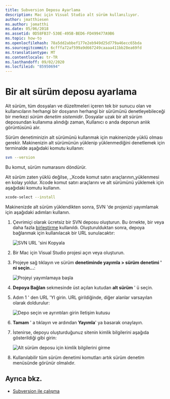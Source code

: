```yaml
---
title: Subversion Deposu Ayarlama
description: Mac için Visual Studio alt sürüm kullanılıyor.
author: jmatthiesen
ms.author: jomatthi
ms.date: 05/06/2018
ms.assetid: 0D58FB37-530E-495B-BED6-FD499477A9B6
ms.topic: how-to
ms.openlocfilehash: 78a5dd2abbef177e2eb949d25d779a46ecc65bda
ms.sourcegitcommit: 6cfffa72af599a9d667249caaaa411bb28ea69fd
ms.translationtype: MT
ms.contentlocale: tr-TR
ms.lasthandoff: 09/02/2020
ms.locfileid: "85950694"
---
```

# <a name="set-up-a-subversion-repository"></a>Bir alt sürüm deposu ayarlama

Alt sürüm, tüm dosyaları ve düzeltmeleri içeren tek bir sunucu olan ve kullanıcıların herhangi bir dosyanın herhangi bir sürümünü denetleyebileceği bir merkezi _sürüm denetim sistemidir_. Dosyalar uzak bir alt sürüm deposundan kullanıma alındığı zaman, Kullanıcı o anda deponun anlık görüntüsünü alır.

Sürüm denetiminizin alt sürümünü kullanmak için makinenizde yüklü olması gerekir. Makinenizin alt sürümünün yüklenip yüklenmediğini denetlemek için terminalde aşağıdaki komutu kullanın:

```bash
svn --version
```

Bu komut, sürüm numarasını döndürür.

Alt sürüm zaten yüklü değilse, _Xcode komut satırı araçlarının_yüklenmesi en kolay yoldur. Xcode komut satırı araçlarını ve alt sürümünü yüklemek için aşağıdaki komutu kullanın.

```bash
xcode-select --install
```

Makinenizde alt sürüm yüklendikten sonra, SVN 'de projenizi yayımlamak için aşağıdaki adımları kullanın.

1. Çevrimiçi olarak ücretsiz bir SVN deposu oluşturun. Bu örnekte, bir veya daha fazla [birleştirme](https://app.assembla.com/) kullanıldı. Oluşturulduktan sonra, depoya bağlanmak için kullanılacak bir URL sunulacaktır:

    ![SVN URL 'sini Kopyala](media/version-control-subversion1-sml.png)

2. Bir Mac için Visual Studio projesi açın veya oluşturun.

3. Projeye sağ tıklayın ve sürüm **denetiminde yayımla > sürüm denetimi ' ni seçin...**:

    ![Projeyi yayımlamaya başla](media/version-control-subversion2.png)

4. **Depoya Bağlan** sekmesinde üst açılan kutudan **alt sürüm** ' ü seçin.

5. Adım 1 ' den URL 'YI girin. URL girildiğinde, diğer alanlar varsayılan olarak doldurulur:

    ![Depo seçin ve ayrıntıları girin Iletişim kutusu](media/version-control-subversion3.png)

7. **Tamam** ' a tıklayın ve ardından **Yayımla**' ya basarak onaylayın.

7. İstenirse, depoyu oluşturduğunuz sitenin kimlik bilgilerini aşağıda gösterildiği gibi girin:

    ![Alt sürüm deposu için kimlik bilgilerini girme](media/version-control-subversion5.png)

8. Kullanılabilir tüm sürüm denetimi komutları artık sürüm denetim menüsünde görünür olmalıdır.

## <a name="see-also"></a>Ayrıca bkz.

- [Subversion ile çalışma](working-with-subversion.md)